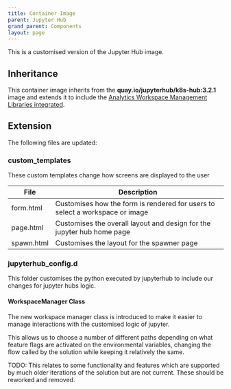 ```yaml
---
title: Container Image
parent: Jupyter Hub
grand_parent: Components
layout: page
---
```


This is a customised version of the Jupyter Hub image.

## Inheritance
This container image inherits from the **quay.io/jupyterhub/k8s-hub:3.2.1** image and extends it to include the [Analytics Workspace Management Libraries integrated](https://github.com/lsc-sde/py-lscsde-workspace-mgmt).

## Extension
The following files are updated:

### custom_templates
These custom templates change how screens are displayed to the user

| File | Description |
| --- | --- | 
| form.html | Customises how the form is rendered for users to select a workspace or image |
| page.html | Customises the overall layout and design for the jupyter hub home page |
| spawn.html | Customises the layout for the spawner page |

### jupyterhub_config.d
This folder customises the python executed by jupyterhub to include our changes for jupyter hubs logic.

#### WorkspaceManager Class
The new workspace manager class is introduced to make it easier to manage interactions with the customised logic of jupyter.

This allows us to choose a number of different paths depending on what feature flags are activated on the environmental variables, changing the flow called by the solution while keeping it relatively the same.

TODO: This relates to some functionality and features which are supported by much older iterations of the solution but are not current. These should be reworked and removed.